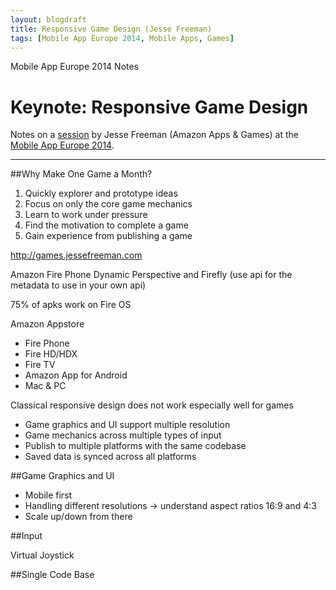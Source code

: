 ```yaml
---
layout: blogdraft
title: Responsive Game Design (Jesse Freeman)
tags: [Mobile App Europe 2014, Mobile Apps, Games]
---
```


Mobile App Europe 2014 Notes

Keynote: Responsive Game Design
===
Notes on a [session](http://mobileappeurope.com/talks/responsive-game-design/ "Keynote: Responsive Game Design")
by Jesse Freeman (Amazon Apps & Games)
at the [Mobile App Europe 2014](http://mobileappeurope.com/).

---

##Why Make One Game a Month?
1. Quickly explorer and prototype ideas
2. Focus on only the core game mechanics
3. Learn to work under pressure
4. Find the motivation to complete a game
5. Gain experience from publishing a game

http://games.jessefreeman.com

Amazon Fire Phone
Dynamic Perspective and Firefly (use api for the metadata to use in your own api)

75% of apks work on Fire OS

Amazon Appstore
* Fire Phone
* Fire HD/HDX
* Fire TV
* Amazon App for Android
* Mac & PC

Classical responsive design does not work especially well for games

* Game graphics and UI support multiple resolution
* Game mechanics across multiple types of input
* Publish to multiple platforms with the same codebase
* Saved data is synced across all platforms

##Game Graphics and UI
* Mobile first
* Handling different resolutions -> understand aspect ratios 16:9 and 4:3
* Scale up/down from there

##Input

Virtual Joystick

##Single Code Base

